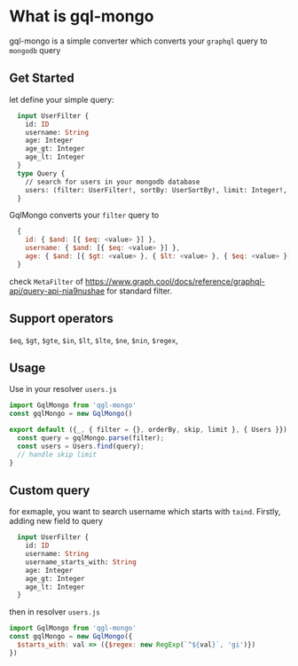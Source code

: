 # What is gql-mongo 

gql-mongo is a simple converter which converts your `graphql` query to `mongodb` query

## Get Started 

let define your simple query: 
```graphql
  input UserFilter {
    id: ID
    username: String
    age: Integer
    age_gt: Integer
    age_lt: Integer
  }
  type Query {
    // search for users in your mongodb database
    users: (filter: UserFilter!, sortBy: UserSortBy!, limit: Integer!, skip: Integer!): UserConnection!
  }
```
GqlMongo converts your `filter` query to 
```javascript
  {
    id: { $and: [{ $eq: <value> }] },
    username: { $and: [{ $eq: <value> }] },
    age: { $and: [{ $gt: <value> }, { $lt: <value> }, { $eq: <value> }] },
  }
```
check `MetaFilter` of https://www.graph.cool/docs/reference/graphql-api/query-api-nia9nushae for standard filter.

## Support operators

`$eq`, `$gt`, `$gte`, `$in`, `$lt`, `$lte`, `$ne`, `$nin`, `$regex`,

## Usage 

Use in your resolver `users.js`
```javascript
import GqlMongo from 'qgl-mongo'
const gqlMongo = new GqlMongo()

export default ({_, { filter = {}, orderBy, skip, limit }, { Users }}) => {
  const query = gqlMongo.parse(filter);
  const users = Users.find(query);
  // handle skip limit
}
```

## Custom query
for exmaple, you want to search username which starts with `taind`. Firstly, adding new field to query
```graphql
  input UserFilter {
    id: ID
    username: String
    username_starts_with: String
    age: Integer
    age_gt: Integer
    age_lt: Integer
  }
```
then in resolver `users.js`
```javascript
import GqlMongo from 'qgl-mongo'
const gqlMongo = new GqlMongo({
  $starts_with: val => ({$regex: new RegExp(`^${val}`, 'gi')})
})
```
